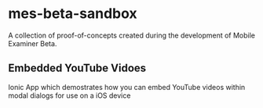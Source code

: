 # mes-beta-sandbox

A collection of proof-of-concepts created during the development of Mobile Examiner Beta.

## Embedded YouTube Vidoes

Ionic App which demostrates how you can embed YouTube videos within modal dialogs for use on a iOS device
